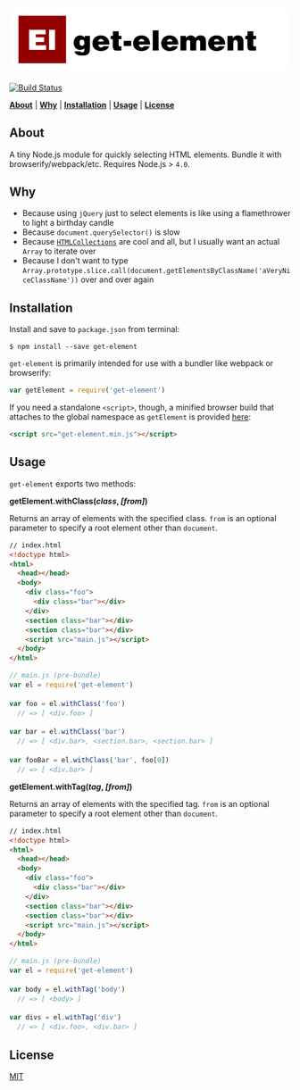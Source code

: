 ![get-element](https://raw.githubusercontent.com/codekirei/get-element/master/logo.png)
---
[![Build Status](https://travis-ci.org/codekirei/get-element.svg?branch=master)](https://travis-ci.org/codekirei/get-element)
<!--coveralls-->

<b>[About](#about)</b> |
<b>[Why](#why)</b> |
<b>[Installation](#installation)</b> |
<b>[Usage](#usage)</b> |
<b>[License](#license)</b>

## About

A tiny Node.js module for quickly selecting HTML elements.
Bundle it with browserify/webpack/etc.
Requires Node.js > `4.0`.

## Why

- Because using `jQuery` just to select elements is like using a flamethrower to light a birthday candle
- Because `document.querySelector()` is slow
- Because [`HTMLCollections`](https://developer.mozilla.org/en-US/docs/Web/API/HTMLCollection) are cool and all, but I usually want an actual `Array` to iterate over
- Because I don't want to type `Array.prototype.slice.call(document.getElementsByClassName('aVeryNiceClassName'))` over and over again

## Installation

Install and save to `package.json` from terminal:
```
$ npm install --save get-element
```

`get-element` is primarily intended for use with a bundler like webpack or browserify: 
```js
var getElement = require('get-element')
```

If you need a standalone `<script>`, though, a minified browser build that attaches to the global namespace as `getElement` is provided [here](https://github.com/codekirei/get-element/tree/master/browser/dist):
```html
<script src="get-element.min.js"></script>
```

## Usage

`get-element` exports two methods:

**getElement.withClass(*class*, *[from]*)**

Returns an array of elements with the specified class.
`from` is an optional parameter to specify a root element other than `document`.

```html
// index.html
<!doctype html>
<html>
  <head></head>
  <body>
    <div class="foo">
      <div class="bar"></div>
    </div>
    <section class="bar"></div>
    <section class="bar"></div>
    <script src="main.js"></script>
  </body>
</html>
```
```js
// main.js (pre-bundle)
var el = require('get-element')

var foo = el.withClass('foo')
  // => [ <div.foo> ]

var bar = el.withClass('bar')
  // => [ <div.bar>, <section.bar>, <section.bar> ]

var fooBar = el.withClass('bar', foo[0])
  // => [ <div.bar> ]

```

**getElement.withTag(*tag*, *[from]*)**

Returns an array of elements with the specified tag.
`from` is an optional parameter to specify a root element other than `document`.

```html
// index.html
<!doctype html>
<html>
  <head></head>
  <body>
    <div class="foo">
      <div class="bar"></div>
    </div>
    <section class="bar"></div>
    <section class="bar"></div>
    <script src="main.js"></script>
  </body>
</html>
```
```js
// main.js (pre-bundle)
var el = require('get-element')

var body = el.withTag('body')
  // => [ <body> ]

var divs = el.withTag('div')
  // => [ <div.foo>, <div.bar> ]
```

## License

[MIT](https://github.com/codekirei/get-element/blob/master/license)
